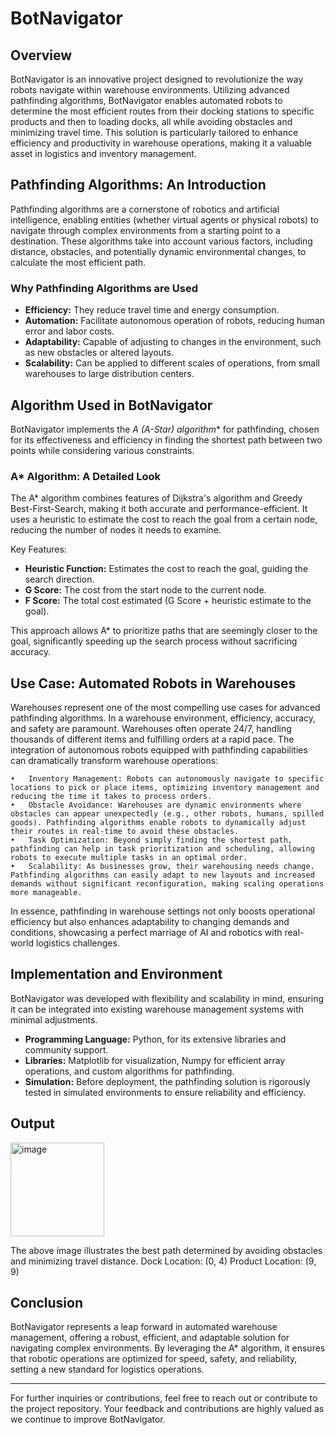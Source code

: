 # BotNavigator

## Overview

BotNavigator is an innovative project designed to revolutionize the way robots navigate within warehouse environments. Utilizing advanced pathfinding algorithms, BotNavigator enables automated robots to determine the most efficient routes from their docking stations to specific products and then to loading docks, all while avoiding obstacles and minimizing travel time. This solution is particularly tailored to enhance efficiency and productivity in warehouse operations, making it a valuable asset in logistics and inventory management.

## Pathfinding Algorithms: An Introduction

Pathfinding algorithms are a cornerstone of robotics and artificial intelligence, enabling entities (whether virtual agents or physical robots) to navigate through complex environments from a starting point to a destination. These algorithms take into account various factors, including distance, obstacles, and potentially dynamic environmental changes, to calculate the most efficient path.

### Why Pathfinding Algorithms are Used

- **Efficiency:** They reduce travel time and energy consumption.
- **Automation:** Facilitate autonomous operation of robots, reducing human error and labor costs.
- **Adaptability:** Capable of adjusting to changes in the environment, such as new obstacles or altered layouts.
- **Scalability:** Can be applied to different scales of operations, from small warehouses to large distribution centers.

## Algorithm Used in BotNavigator

BotNavigator implements the **A* (A-Star) algorithm** for pathfinding, chosen for its effectiveness and efficiency in finding the shortest path between two points while considering various constraints.

### A* Algorithm: A Detailed Look

The A* algorithm combines features of Dijkstra's algorithm and Greedy Best-First-Search, making it both accurate and performance-efficient. It uses a heuristic to estimate the cost to reach the goal from a certain node, reducing the number of nodes it needs to examine.

Key Features:
- **Heuristic Function:** Estimates the cost to reach the goal, guiding the search direction.
- **G Score:** The cost from the start node to the current node.
- **F Score:** The total cost estimated (G Score + heuristic estimate to the goal).

This approach allows A* to prioritize paths that are seemingly closer to the goal, significantly speeding up the search process without sacrificing accuracy.

## Use Case: Automated Robots in Warehouses

Warehouses represent one of the most compelling use cases for advanced pathfinding algorithms. In a warehouse environment, efficiency, accuracy, and safety are paramount. Warehouses often operate 24/7, handling thousands of different items and fulfilling orders at a rapid pace. The integration of autonomous robots equipped with pathfinding capabilities can dramatically transform warehouse operations:

	•	Inventory Management: Robots can autonomously navigate to specific locations to pick or place items, optimizing inventory management and reducing the time it takes to process orders.
	•	Obstacle Avoidance: Warehouses are dynamic environments where obstacles can appear unexpectedly (e.g., other robots, humans, spilled goods). Pathfinding algorithms enable robots to dynamically adjust their routes in real-time to avoid these obstacles.
	•	Task Optimization: Beyond simply finding the shortest path, pathfinding can help in task prioritization and scheduling, allowing robots to execute multiple tasks in an optimal order.
	•	Scalability: As businesses grow, their warehousing needs change. Pathfinding algorithms can easily adapt to new layouts and increased demands without significant reconfiguration, making scaling operations more manageable.

In essence, pathfinding in warehouse settings not only boosts operational efficiency but also enhances adaptability to changing demands and conditions, showcasing a perfect marriage of AI and robotics with real-world logistics challenges.

## Implementation and Environment

BotNavigator was developed with flexibility and scalability in mind, ensuring it can be integrated into existing warehouse management systems with minimal adjustments.

- **Programming Language:** Python, for its extensive libraries and community support.
- **Libraries:** Matplotlib for visualization, Numpy for efficient array operations, and custom algorithms for pathfinding.
- **Simulation:** Before deployment, the pathfinding solution is rigorously tested in simulated environments to ensure reliability and efficiency.

## Output

<img width="150" alt="image" src="https://github.com/noopur-phadkar/BotNavigator/assets/98292727/78e4f04b-18c1-4df7-962d-8a4352a940b1">


The above image illustrates the best path determined by avoiding obstacles and minimizing travel distance.
Dock Location: (0, 4)
Product Location: (9, 9)

## Conclusion

BotNavigator represents a leap forward in automated warehouse management, offering a robust, efficient, and adaptable solution for navigating complex environments. By leveraging the A* algorithm, it ensures that robotic operations are optimized for speed, safety, and reliability, setting a new standard for logistics operations.

---

For further inquiries or contributions, feel free to reach out or contribute to the project repository. Your feedback and contributions are highly valued as we continue to improve BotNavigator.
